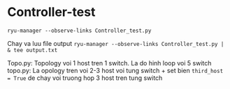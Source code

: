 # Controller-test

`ryu-manager --observe-links Controller_test.py`

Chay va luu file output
`ryu-manager --observe-links Controller_test.py | & tee output.txt`

Topo.py: Topology voi 1 host tren 1 switch. La do hinh loop voi 5 switch
topo.py: La opology tren voi 2-3 host voi tung switch
    + set bien `third_host = True` de chay voi truong hop 3 host tren tung switch
    
